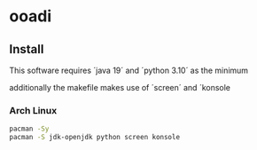 # ooadi

## Install
This software requires ´java 19´ and ´python 3.10´ as the minimum

additionally the makefile makes use of ´screen´ and ´konsole

### Arch Linux
```bash
pacman -Sy
pacman -S jdk-openjdk python screen konsole
```
